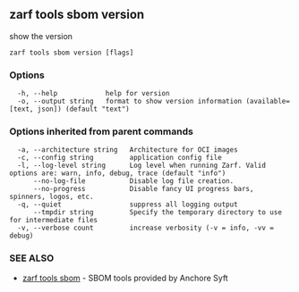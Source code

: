 ## zarf tools sbom version

show the version

```
zarf tools sbom version [flags]
```

### Options

```
  -h, --help            help for version
  -o, --output string   format to show version information (available=[text, json]) (default "text")
```

### Options inherited from parent commands

```
  -a, --architecture string   Architecture for OCI images
  -c, --config string         application config file
  -l, --log-level string      Log level when running Zarf. Valid options are: warn, info, debug, trace (default "info")
      --no-log-file           Disable log file creation.
      --no-progress           Disable fancy UI progress bars, spinners, logos, etc.
  -q, --quiet                 suppress all logging output
      --tmpdir string         Specify the temporary directory to use for intermediate files
  -v, --verbose count         increase verbosity (-v = info, -vv = debug)
```

### SEE ALSO

* [zarf tools sbom](zarf_tools_sbom.md)	 - SBOM tools provided by Anchore Syft

